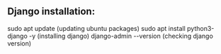 Django installation:
-------------------
sudo apt update (updating ubuntu packages)
sudo apt install python3-django -y (installing django)
django-admin --version (checking django version)
